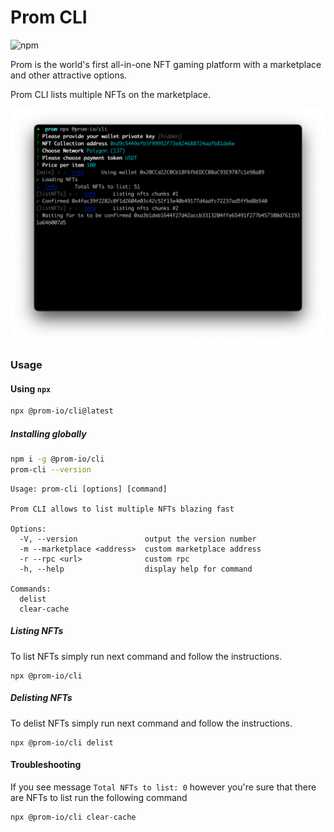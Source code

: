 # Prom CLI

![npm](https://img.shields.io/npm/v/@prom-io/cli)

Prom is the world's first all-in-one NFT gaming platform with a marketplace and other attractive options.

Prom CLI lists multiple NFTs on the marketplace.

![CLI screenshot](docs/screenshot.png)

### Usage

#### Using `npx`

```sh
npx @prom-io/cli@latest
```

##### Installing globally

```sh
npm i -g @prom-io/cli
prom-cli --version
```

```
Usage: prom-cli [options] [command]

Prom CLI allows to list multiple NFTs blazing fast

Options:
  -V, --version               output the version number
  -m --marketplace <address>  custom marketplace address
  -r --rpc <url>              custom rpc
  -h, --help                  display help for command

Commands:
  delist
  clear-cache
```

##### Listing NFTs

To list NFTs simply run next command and follow the instructions.

```
npx @prom-io/cli
```

##### Delisting NFTs

To delist NFTs simply run next command and follow the instructions.

```
npx @prom-io/cli delist
```

#### Troubleshooting

If you see message `Total NFTs to list: 0` however you're sure that there are NFTs to list run the following command

```
npx @prom-io/cli clear-cache
```
